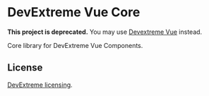 # DevExtreme Vue Core

**This project is deprecated.** You may use [Devextreme Vue](https://github.com/DevExpress/devextreme-vue) instead.

Core library for DevExtreme Vue Components.

## License

[DevExtreme licensing](https://js.devexpress.com/licensing/).
